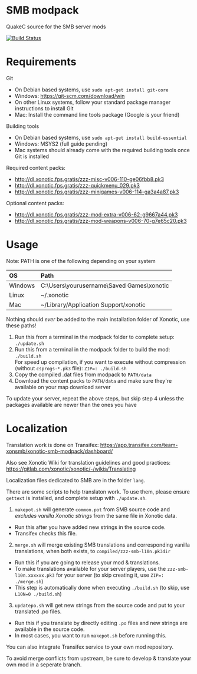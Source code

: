SMB modpack
===========

QuakeC source for the SMB server mods

[![Build Status](https://travis-ci.org/MarioSMB/modpack.svg?branch=master)](https://travis-ci.org/MarioSMB/modpack)


Requirements
============

Git
 - On Debian based systems, use `sudo apt-get install git-core`
 - Windows: https://git-scm.com/download/win
 - On other Linux systems, follow your standard package manager instructions to install Git
 - Mac: Install the command line tools package (Google is your friend)

Building tools
 - On Debian based systems, use `sudo apt-get install build-essential`
 - Windows: MSYS2 (full guide pending)
 - Mac systems should already come with the required building tools once Git is installed
 
Required content packs:
 - http://dl.xonotic.fps.gratis/zzz-misc-v006-110-ge06fbb8.pk3
 - http://dl.xonotic.fps.gratis/zzz-quickmenu_029.pk3
 - http://dl.xonotic.fps.gratis/zzz-minigames-v006-114-ga3a4a87.pk3

Optional content packs:
 - http://dl.xonotic.fps.gratis/zzz-mod-extra-v006-62-g9667a44.pk3
 - http://dl.xonotic.fps.gratis/zzz-mod-weapons-v006-70-g7e65c20.pk3


Usage
=====

Note: PATH is one of the following depending on your system

|OS|Path|
|:--|:--|
|Windows|C:\Users\yourusername\Saved Games\xonotic|
|Linux|~/.xonotic|
|Mac|~/Library/Application Support/xonotic|
Nothing should *ever* be added to the main installation folder of Xonotic, use these paths!

1. Run this from a terminal in the modpack folder to complete setup: `./update.sh`
2. Run this from a terminal in the modpack folder to build the mod: `./build.sh` <br/>
For speed up compilation, if you want to execute without compression (without `csprogs-*.pk3` file): `ZIP=: ./build.sh`
3. Copy the compiled .dat files from modpack to `PATH/data`
4. Download the content packs to `PATH/data` and make sure they're available on your map download server

To update your server, repeat the above steps, but skip step 4 unless the packages available are newer than the ones you have


Localization
============

Translation work is done on Transifex: https://app.transifex.com/team-xonsmb/xonotic-smb-modpack/dashboard/

Also see Xonotic Wiki for translation guidelines and good practices: https://gitlab.com/xonotic/xonotic/-/wikis/Translating

Localization files dedicated to SMB are in the folder `lang`.

There are some scripts to help translaton work. To use them, please ensure `gettext` is installed, and complete setup with `./update.sh`.

1. `makepot.sh` will generate `common.pot` from SMB source code and *excludes vanilla Xonotic strings* from the same file in Xonotic data.
  - Run this after you have added new strings in the source code.
  - Transifex checks this file.
2. `merge.sh` will merge existing SMB translations and corresponding vanilla translations, when both exists, to `compiled/zzz-smb-l10n.pk3dir`
  - Run this if you are going to release your mod & translations.
  - To make translations available for your server players, use the `zzz-smb-l10n.xxxxxx.pk3` for your server (to skip creating it, use `ZIP=: ./merge.sh`)
  - This step is automatically done when executing `./build.sh` (to skip, use `L10N=0 ./build.sh`)
3. `updatepo.sh` will get new strings from the source code and put to your translated .po files.
  - Run this if you translate by directly editing `.po` files and new strings are available in the source code.
  - In most cases, you want to run `makepot.sh` before running this.

You can also integrate Transifex service to your own mod repository.

To avoid merge conflicts from upstream, be sure to develop & translate your own mod in a seperate branch.
